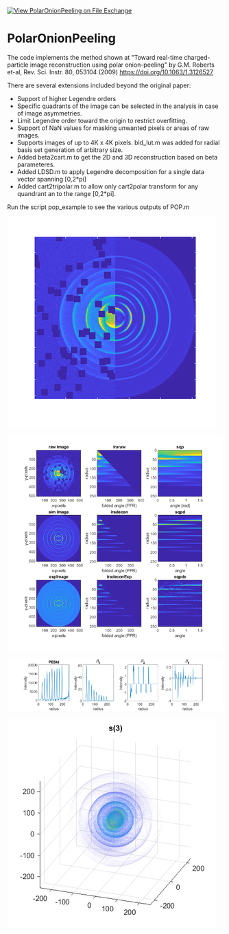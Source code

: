 [![View PolarOnionPeeling on File Exchange](https://www.mathworks.com/matlabcentral/images/matlab-file-exchange.svg)](https://www.mathworks.com/matlabcentral/fileexchange/41064-polaronionpeeling)
# PolarOnionPeeling
The code implements the method shown at "Toward real-time charged-particle image reconstruction using polar onion-peeling" by G.M. Roberts et-al, Rev. Sci. Instr. 80, 053104 (2009)  https://doi.org/10.1063/1.3126527

There are several extensions included beyond the original paper:

* Support of higher Legendre orders
* Specific quadrants of the image can be selected in the analysis in case of image asymmetries.
* Limit Legendre order toward the origin to restrict overfitting.
* Support of NaN values for masking unwanted pixels or areas of raw images.
* Supports images of up to 4K x 4K pixels. bld_lut.m was added for radial basis set generation of arbitrary size. 
* Added beta2cart.m to get the 2D and 3D reconstruction based on beta parameteres. 
* Added LDSD.m to apply Legendre decomposition for a single data vector spanning [0,2*pi] 
* Added cart2tripolar.m to allow only cart2polar transform for any quandrant an to the range  [0,2*pi].

Run the script pop_example to see the various outputs of POP.m
  
  ![Fig1](https://github.com/adinatan/PolarOnionPeeling/blob/master/fig1.png)
  
  ![Fig2](https://github.com/adinatan/PolarOnionPeeling/blob/master/fig2.png)
  
  ![Fig3](https://github.com/adinatan/PolarOnionPeeling/blob/master/fig3.png)
  
  ![Fig4](https://github.com/adinatan/PolarOnionPeeling/blob/master/s3.png)
